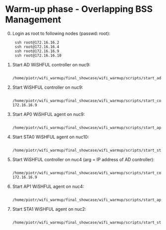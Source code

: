 Warm-up phase - Overlapping BSS Management
==========================================

0. Login as root to following nodes (passwd: root):

		ssh root@172.16.16.2
		ssh root@172.16.16.4
		ssh root@172.16.16.9
		ssh root@172.16.16.10

1. Start AD WiSHFUL controller on nuc9:

		/home/piotr/wifi_warmup/final_showcase/wifi_warmup/scripts/start_ad.sh

2. Start WiSHFUL controller on nuc9:

		/home/piotr/wifi_warmup/final_showcase/wifi_warmup/scripts/start_controller0.sh 172.16.16.9

3. Start AP0 WiSHFUL agent on nuc9:

		/home/piotr/wifi_warmup/final_showcase/wifi_warmup/scripts/start_ap0.sh

4. Start STA0 WiSHFUL agent on nuc10:
		
		/home/piotr/wifi_warmup/final_showcase/wifi_warmup/scripts/start_sta0.sh

5. Start WiSHFUL controller on nuc4 (arg = IP address of AD controller):

		/home/piotr/wifi_warmup/final_showcase/wifi_warmup/scripts/start_controller1.sh 172.16.16.9

6. Start AP1 WiSHFUL agent on nuc4:

		/home/piotr/wifi_warmup/final_showcase/wifi_warmup/scripts/start_ap1.sh

7. Start STA1 WiSHFUL agent on nuc2:
		
		/home/piotr/wifi_warmup/final_showcase/wifi_warmup/scripts/start_sta1.sh
